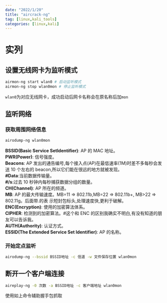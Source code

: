 ```yaml
---
date: "2022/1/20"
title: "aircrack-ng"
tag: [linux,kali_tools]
categories: [linux,kali]
---
```

# 实列
## 设置无线网卡为监听模式

```sh
airmon-ng start wlan0 # 启动监听模式
airmon-ng stop wlan0mon # 停止监听模式
```

`wlan0`为对应无线网卡，成功启动后网卡名称会在原名称后加`mon`

## 监听网络

### 获取周围网络信息

```sh
airodump-ng wlan0mon
```

**BSSID(Basic Service SetIdentifier)**: AP 的 MAC 地址。  
**PWR(Power)**: 信号强度。  
**Beacons**: AP 发出的通告编号,每个接入点(AP)在最低速率(1M)时差不多每秒会发送 10 个左右的 beacon,所以它们能在很远的地方就被发现。  
**#Data**:当前数据传输量。  
**#/s**:过去 10 秒钟内每秒捕获数据分组的数量。  
**CH(Channel)**: AP 所在的频道。  
**MB**: AP 的最大传输速度。MB=11 => 802.11b,MB=22 => 802.11b+, MB>22 => 802.11g。后面带.的表
示短封包标头,处理速度快,更利于破解。  
**ENC(Encryption)**: 使用的加密算法体系。  
**CIPHER**: 检测到的加密算法。#这个和 ENC 的区别我确实不明白,有没有知道的朋友可以告诉我。  
**AUTH(Authority)**: 认证方式。  
**ESSID(The Extended Service Set Identifier)**: AP 的名称。

### 开始定点监听

```sh
airodump-ng --bssid BSSID地址 -c 信道 -w 文件保存位置 wlan0mon
```

## 断开一个客户端连接

```sh
aireplay-ng -0 次数 -a BSSID地址 -c 客户端地址 wlan0mon
```

使用如上命令辅助握手包抓取
